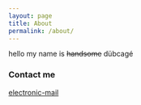 ```yaml
---
layout: page
title: About
permalink: /about/
---
```


hello my name is <s>handsome</s> dübcagé

### Contact me

[electronic-mail](mailto:simple-mail-transfer-protocol@dubcage.com)

